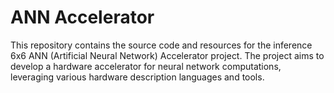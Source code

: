 # ANN Accelerator

This repository contains the source code and resources for the inference 6x6 ANN (Artificial Neural Network) Accelerator project. The project aims to develop a hardware accelerator for neural network computations, leveraging various hardware description languages and tools.
